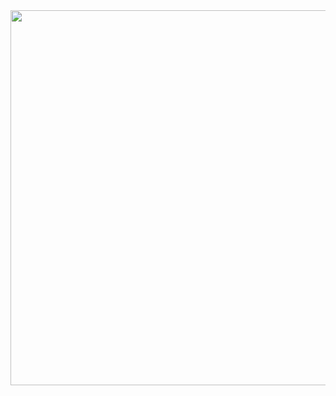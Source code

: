 <div id="header" align="center">
  <img src="https://media4.giphy.com/media/v1.Y2lkPTc5MGI3NjExZzdsbHQ4Y2h0bDNzMm4xOXF3ZGs2Y2ZtNmdtdHVsN2p2MXB2NDM5ZiZlcD12MV9pbnRlcm5hbF9naWZfYnlfaWQmY3Q9Zw/7NoNw4pMNTvgc/giphy.gif" width="600"/>
</div>
